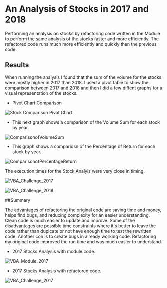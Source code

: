 # An Analysis of Stocks in 2017 and 2018
Performing an analysis on stocks by refactoring code written in the Module to perform the same analysis of the stocks faster and more efficiently. The refactored code runs much more efficiently and quickly than the previous code. 
## Results
When running the analysis I found that the sum of the volume for the stocks were mostly higher in 2017 than 2018. I used a pivot table to show the comparison between 2017 and 2018 and then I did a few diffent graphs for a visual representation of the stocks.  
- Pivot Chart Comparison

![Stock Comparison Pivot Chart](https://user-images.githubusercontent.com/106033535/175792594-6e026c98-1af0-43b5-b8fe-f0408d48007c.png)

- This next graph shows a comparison of the Volume Sum for each stock by year. 

![ComparisonofVolumeSum](https://user-images.githubusercontent.com/106033535/175792596-c5b5c5f5-682a-4b0f-9e75-0b8c37037bc7.png)

- This graph shows a compariosn of the Percentage of Return for each stock by year. 

![ComparisonofPercentageReturn](https://user-images.githubusercontent.com/106033535/175792597-0b0a967d-5e95-4507-bd75-f4ae8e58ce3b.png)

The execution times for the Stock Analyis were very close in timing. 

![VBA_Challenge_2017](https://user-images.githubusercontent.com/106033535/175792654-5c6315da-fa7d-46ad-abc6-e5e4c856ace9.png)

![VBA_Challenge_2018](https://user-images.githubusercontent.com/106033535/175792655-af3ab832-402c-40ad-ac70-33dce3add272.png)

##Summary

The advantages of refactoring the original code are saving time and money, helps find bugs, and reducing complexity for an  easier understanding. Clean code is much easier to update and improve. Some of the disadvantages are possible time constraints where it's better to leave the code rather than dupicate or not have enough time to test the rewritten code. Another con is to create bugs in already working code. Refactoring my original code improved the run time and was much easier to understand. 

- 2017 Stocks Analysis with module code.

![VBA_Module_2017](https://user-images.githubusercontent.com/106033535/175792533-565938cf-f463-42eb-aa67-635f29fb0019.png)

- 2017 Stocks Analysis with refactored code.

![VBA_Challenge_2017](https://user-images.githubusercontent.com/106033535/175792544-7ce1447c-5e90-4a29-8eb4-c8114b826b6a.png)
